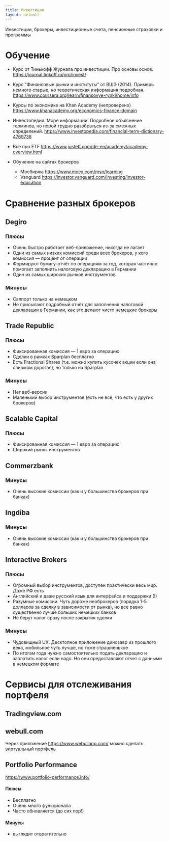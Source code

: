 ```yaml
---
title: Инвестиции
layout: default
---
```


Инвестиции, брокеры, инвестиционные счета, пенсионные страховки и программы

# Обучение
* Курс от Тинькофф Журнала про инвестиции. Про основы основ.
https://journal.tinkoff.ru/pro/invest/

* Курс "Финансовые рынки и институты" от ВШЭ (2014). Примеры немного старые, но теоретическая информация подробная.
https://www.coursera.org/learn/finansovye-rynki/home/info

* Курсы по экономике на Khan Academy (непроверено)
https://www.khanacademy.org/economics-finance-domain

* Инвестопедия. Море информации. Подробное объяснение терминов, но порой трудно разобраться из-за смежных определений.
https://www.investopedia.com/financial-term-dictionary-4769738

* Все про ETF
https://www.justetf.com/de-en/academy/academy-overview.html

* Обучение на сайтах брокеров
  * Мосбиржа https://www.moex.com/msn/learning
  * Vanguard https://investor.vanguard.com/investing/investor-education

# Сравнение разных брокеров
## Degiro
### Плюсы
* Очень быстро работает веб-приложение, никогда не лагает
* Одни из самых низких комиссий среди всех брокеров, у кого комиссия — процент от операции
* Формируют бумагу-отчёт по операциям за год, которая частично помогает заполнить налоговую декларацию в Германии
* Один из самых широких рынков инструментов

### Минусы
* Саппорт только на немецком
* Не присылают подробный отчёт для заполнения налоговой декларации в Германии, как это делают чисто немецкие брокеры

## Trade Republic
### Плюсы
* Фиксированная комиссия — 1 евро за операцию
* Сделки в рамках Sparplan бесплатно
* Есть Fractional Shares (т.е. можно купить кусочек акции если она слишком дорогая), но только на Sparplan

### Минусы
* Нет веб-версии
* Маленький выбор инструментов (есть не всё, что есть у других брокеров)

## Scalable Capital
### Плюсы
* Фиксированная комиссия — 1 евро за операцию
* Широкий рынок инструментов

## Commerzbank
### Минусы
* Очень высокие комиссии (как и у большинства брокеров при банках)

## Ingdiba
### Минусы
* Очень высокие комиссии (как и у большинства брокеров при банках)

## Interactive Brokers
### Плюсы
* Огромный выбор инструментов, доступен практически весь мир. Даже РФ есть
* Английский и даже русский язык для интерфейса и поддержки (!)
* Разумные комиссии. Чуть дороже необрокеров (порядка 1-5 долларов за сделку в зависимости от рынка), но все равно существенно лучше больших немецких банков
* Не берут налог сразу после закрытия сделки

### Минусы
* Чудовищный UX. Десктопное приложение динозавр из прошлого века, мобильное чуть лучше, но тоже страшненькое
* По итогам года нужно самостоятельно подать декларацию и заплатить налог если надо. Но они предоставляют отчет с данными в немецком формате

# Сервисы для отслеживания портфеля

## Tradingview.com

## webull.com
Через приложение https://www.webullapp.com/ можно сделать виртуальный портфель

## Portfolio Performance
https://www.portfolio-performance.info/
#### Плюсы
* Бесплатно
* Очень много функционала
* Часто обновляется (до сих пор!)

#### Минусы
* выглядит отвратительно
